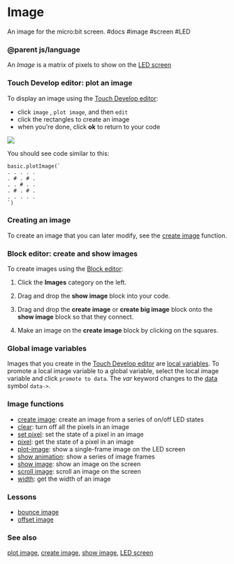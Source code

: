 # Image

An image for the micro:bit screen. #docs #image #screen #LED

### @parent js/language

An *Image* is a matrix of pixels to show on the [LED screen](/microbit/device/screen)

### Touch Develop editor: plot an image

To display an image using the [Touch Develop editor](/microbit/js/editor):

* click `image` , `plot image`, and then `edit`
* click the rectangles to create an image
* when you're done, click **ok** to return to your code

![](/static/mb/plot-leds-0.png)

You should see code similar to this:

```
basic.plotImage(`
. . . . .
. # . # .
. . # . .
. # . # .
. . . . .
`)
```

### Creating an image

To create an image that you can later modify, see the [create image](/microbit/reference/images/create-image) function.

### Block editor: create and show images

To create images using the [Block editor](/microbit/blocks/editor):

1. Click the **Images** category on the left.

2. Drag and drop the **show image** block into your code.

3. Drag and drop the **create image** or **create big image** block onto the **show image** block so that they connect.

4. Make an image on the **create image** block by clicking on the squares.

### Global image variables

Images that you create in the [Touch Develop editor](/microbit/js/editor) are [local variables](/microbit/reference/variables/var). To promote a local image variable to a global variable, select the local image variable and click `promote to data`. The *var* keyword changes to the [data](/microbit/js/data) symbol `data->`.

### Image functions

* [create image](/microbit/reference/images/create-image): create an image from a series of on/off LED states
* [clear](/microbit/reference/basic/clear-screen): turn off all the pixels in an image
* [set pixel](/microbit/reference/images/set-pixel): set the state of a pixel in an image
* [pixel](/microbit/reference/images/pixel): get the state of a pixel in an image
* [plot-image](/microbit/reference/led/plot-image): show a single-frame image on the LED screen
* [show animation](/microbit/reference/basic/show-animation): show a series of image frames
* [show image](/microbit/reference/images/show-image): show an image on the screen
* [scroll image](/microbit/reference/images/scroll-image): scroll an image on the screen
* [width](/microbit/functions/width): get the width of an image

### Lessons

* [bounce image ](/microbit/lessons/bounce-image)
* [offset image](/microbit/lessons/offset-image)

### See also

[plot image](/microbit/reference/led/plot-image), [create image](/microbit/reference/images/create-image), [show image](/microbit/reference/images/show-image), [LED screen](/microbit/device/screen)

